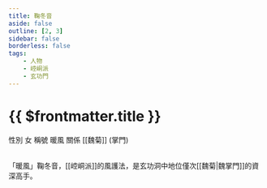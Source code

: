```yaml
---
title: 鞠冬音
aside: false
outline: [2, 3]
sidebar: false
borderless: false
tags:
    - 人物
    - 崆峒派
    - 玄功門
---
```


# {{ $frontmatter.title }}

<ChTabs position="bottom">
	<ChTab title="鞠冬音">
		<Ch src='/images/characters/trainee234/normal.png' position='right'/>
		<ChName nameZh='鞠冬音' nameEn='Ju Dong Yin' position='right' />
		<ChTable>
			<ChTr>
				<ChTd isTitle=true>
					性別
				</ChTd>
				<ChTd>
					女
				</ChTd>
			</ChTr>
			<ChTr>
				<ChTd isTitle=true>
					稱號
				</ChTd>
				<ChTd>
					暖風
				</ChTd>
			</ChTr>
			<ChTr>
				<ChTd isTitle=true position='center'>
					關係
				</ChTd>
			</ChTr>
			<ChTr>
				<ChTd position='center'>
					[[魏菊]] (掌門)
				</ChTd>
			</ChTr>
		</ChTable>
	</ChTab>
</ChTabs>
<br><br>

「暖風」鞠冬音，[[崆峒派]]的風護法，是玄功洞中地位僅次[[魏菊|魏掌門]]的資深高手。
